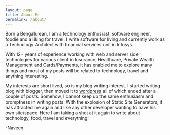 ```yaml
---
layout: page
title: About Me
permalink: /about/
---
```


Born a Bengalurean, I am a technology enthusiast, software engineer, foodie and a liking for travel. I write software for living and currently work as a Technology Architect with financial services unit in Infosys.    

With 12+ years of experience working with web and server side technologies for various client in Insurance, Healthcare, Private Wealth Management and Cards/Payments, it has enabled me to explore many things and most of my posts will be related to technology, travel and anything interesting.

My interests are short lived, so is my blog writing interest. I started writing blog with blogger, then moved it to [wordpress](https://codecafe.wordpress.com/) all of which ended after a couple of posts. Somehow, I cannot keep up the same enthusiasm and promptness in writing posts. With the explosion of Static Site Generators, it has attracted me again and like any other developer wanting to have his own site/space. Here I am taking a shot at it again to write about technology, food, travel and everything!

-Naveen
